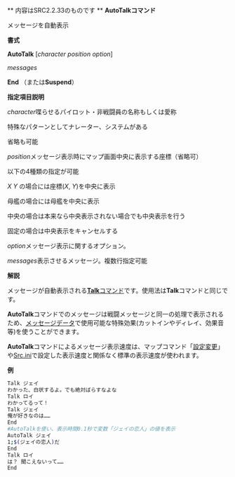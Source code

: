 ** 内容はSRC2.2.33のものです **
**AutoTalkコマンド**

メッセージを自動表示

**書式**

**AutoTalk** [*character position option*]

*messages*

**End** （または**Suspend**）

**指定項目説明**

*character*喋らせるパイロット・非戦闘員の名称もしくは愛称

特殊なパターンとしてナレーター、システムがある

省略も可能

*position*メッセージ表示時にマップ画面中央に表示する座標（省略可）

以下の4種類の指定が可能

*X Y* の場合には座標(*X*, *Y*)を中央に表示

母艦の場合には母艦を中央に表示

中央の場合は本来なら中央表示されない場合でも中央表示を行う

固定の場合は中央表示をキャンセルする

*option*メッセージ表示に関するオプション。

*messages*表示させるメッセージ。複数行指定可能

**解説**

メッセージが自動表示される[**Talk**コマンド](Talkコマンド.md)です。使用法は**Talk**コマンドと同じです。

**AutoTalk**コマンドでのメッセージは戦闘メッセージと同一の処理で表示されるため、[メッセージデータ](メッセージデータ.md)で使用可能な特殊効果(カットインやディレイ、効果音等)を使うことができます。

**AutoTalk**コマンドによるメッセージ表示速度は、マップコマンド「[設定変更](設定変更.md)」や[Src.ini](設定変更.md)で設定した表示速度と関係なく標準の表示速度が使われます。

**例**
```sh
Talk ジェイ
わかった、白状するよ。でも絶対ばらすなよな
Talk ロイ
わかってるって！
Talk ジェイ
俺が好きなのは……
End
#AutoTalkを使い、表示時間0.1秒で変数「ジェイの恋人」の値を表示
AutoTalk ジェイ
1;$(ジェイの恋人)だ
End
Talk ロイ
は？ 聞こえないって……
End
```

